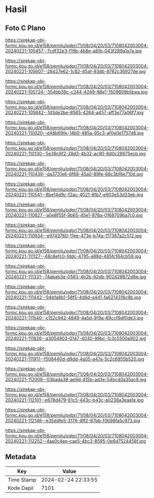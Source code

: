 # Hasil

## Foto C Plano

https://sirekap-obj-formc.kpu.go.id/e158/pemilu/pdpr/71/08/04/20/03/7108042003004-20240221-105457--7cdf32e3-f19b-4b8e-a81b-043f289a1a7a.jpg

https://sirekap-obj-formc.kpu.go.id/e158/pemilu/pdpr/71/08/04/20/03/7108042003004-20240221-105607--28427e62-1c82-45af-93db-8782c36927de.jpg

https://sirekap-obj-formc.kpu.go.id/e158/pemilu/pdpr/71/08/04/20/03/7108042003004-20240221-105724--354bb39c-c244-4249-88e1-1509809b5bea.jpg

https://sirekap-obj-formc.kpu.go.id/e158/pemilu/pdpr/71/08/04/20/03/7108042003004-20240221-105842--1d3de2be-8565-4264-a457-aff3e77a06f7.jpg

https://sirekap-obj-formc.kpu.go.id/e158/pemilu/pdpr/71/08/04/20/03/7108042003004-20240221-110020--d48b69fe-14b0-485a-95c3-af0e0e1757d8.jpg

https://sirekap-obj-formc.kpu.go.id/e158/pemilu/pdpr/71/08/04/20/03/7108042003004-20240221-110130--5e39c6f2-28d3-4b32-ac90-6d0c28875ecb.jpg

https://sirekap-obj-formc.kpu.go.id/e158/pemilu/pdpr/71/08/04/20/03/7108042003004-20240221-110439--da3731e6-6f68-45a0-89fe-66c3bf6e710d.jpg

https://sirekap-obj-formc.kpu.go.id/e158/pemilu/pdpr/71/08/04/20/03/7108042003004-20240221-110541--8be14d9c-f2ac-4021-8fb7-e903e53d33eb.jpg

https://sirekap-obj-formc.kpu.go.id/e158/pemilu/pdpr/71/08/04/20/03/7108042003004-20240221-110827--a0e8f55f-9b65-45e1-878a-0168709ba7c0.jpg

https://sirekap-obj-formc.kpu.go.id/e158/pemilu/pdpr/71/08/04/20/03/7108042003004-20240221-110934--e9743760-11ee-473e-b74a-117367a2c512.jpg

https://sirekap-obj-formc.kpu.go.id/e158/pemilu/pdpr/71/08/04/20/03/7108042003004-20240221-111127--48c8efc0-fddc-4795-a89d-485fc164cb59.jpg

https://sirekap-obj-formc.kpu.go.id/e158/pemilu/pdpr/71/08/04/20/03/7108042003004-20240221-111331--74abab3e-0583-4b2b-92db-902428872d6e.jpg

https://sirekap-obj-formc.kpu.go.id/e158/pemilu/pdpr/71/08/04/20/03/7108042003004-20240221-111442--94bfa8b1-58f5-4d6d-a441-fa6214318c9b.jpg

https://sirekap-obj-formc.kpu.go.id/e158/pemilu/pdpr/71/08/04/20/03/7108042003004-20240221-111540--c152c942-4849-4a5d-919a-69ccf9df0de3.jpg

https://sirekap-obj-formc.kpu.go.id/e158/pemilu/pdpr/71/08/04/20/03/7108042003004-20240221-111826--a3054903-0147-4030-99bc-1c3c5500a902.jpg

https://sirekap-obj-formc.kpu.go.id/e158/pemilu/pdpr/71/08/04/20/03/7108042003004-20240221-111911--f508440d-d9dd-4a05-a47a-5c2c6955b520.jpg

https://sirekap-obj-formc.kpu.go.id/e158/pemilu/pdpr/71/08/04/20/03/7108042003004-20240221-112009--03bada39-ae9d-415b-ad3e-54bcd3a35ac9.jpg

https://sirekap-obj-formc.kpu.go.id/e158/pemilu/pdpr/71/08/04/20/03/7108042003004-20240221-112101--e678d479-61c5-443c-b43c-a0236a3eaa1e.jpg

https://sirekap-obj-formc.kpu.go.id/e158/pemilu/pdpr/71/08/04/20/03/7108042003004-20240221-112146--e35ddfe5-3176-4ff2-87bb-f0b98fa5c973.jpg

https://sirekap-obj-formc.kpu.go.id/e158/pemilu/pdpr/71/08/04/20/03/7108042003004-20240221-112252--4aa0c4ee-cae5-4bc2-8595-0e6d7524458f.jpg


## Metadata

| Key        | Value               |
| ---------- | ------------------- |
| Time Stamp | 2024-02-24 22:33:55 |
| Kode Dapil | 7101                |




